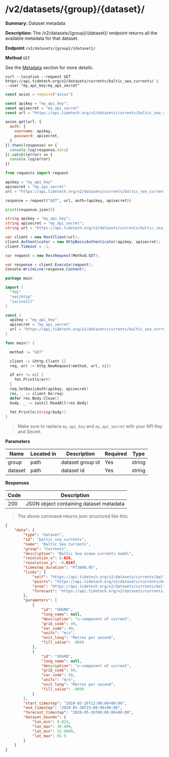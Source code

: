 # /v2/datasets/{group}/{dataset}/

**Summary:** Dataset metadata

**Description:** The /v2/datasets/{group}/{dataset}/ endpoint returns all the
available metadata for that dataset.

**Endpoint** `/v2/datasets/{group}/{dataset}/`

**Method** `GET`

<aside class="notice">
See the <a href='#metadata'>Metadata</a> section for more details.
</aside>

```shell
curl --location --request GET https://api.tidetech.org/v2/datasets/currents/baltic_sea_currents/ \
--user "my_api_key:my_api_secret"
```

```javascript
const axios = require("axios")

const apikey = "my_api_key";
const apisecret = "my_api_secret"
const url = "https://api.tidetech.org/v2/datasets/currents/baltic_sea_currents/"

axios.get(url, {
  auth: {
    username: apikey,
    password: apisecret,
  }
}).then((response) => {
  console.log(response.data)
}).catch((error) => {
  console.log(error)
})
```

```python
from requests import request

apikey = "my_api_key"
apisecret = "my_api_secret"
url = "https://api.tidetech.org/v2/datasets/currents/baltic_sea_currents/"

response = request("GET", url, auth=(apikey, apisecret))

print(response.json())
```

```csharp
string apikey = "my_api_key";
string apisecret = "my_api_secret";
string url = "https://api.tidetech.org/v2/datasets/currents/baltic_sea_currents/";

var client = new RestClient(url);
client.Authenticator = new HttpBasicAuthenticator(apikey, apisecret);
client.Timeout = -1;

var request = new RestRequest(Method.GET);

var response = client.Execute(request);
Console.WriteLine(response.Content);
```

```go
package main

import (
  "fmt"
  "net/http"
  "io/ioutil"
)

const (
  apikey = "my_api_key"
  apisecret = "my_api_secret"
  url = "https://api.tidetech.org/v2/datasets/currents/baltic_sea_currents/"
)

func main() {

  method := "GET"

  client := &http.Client {}
  req, err := http.NewRequest(method, url, nil)

  if err != nil {
    fmt.Println(err)
  }
  req.SetBasicAuth(apikey, apisecret)
  res, _ := client.Do(req)
  defer res.Body.Close()
  body, _ := ioutil.ReadAll(res.Body)

  fmt.Println(string(body))
}
```

> Make sure to replace `my_api_key` and `my_api_secret` with your API Key and Secret.


**Parameters**

| Name | Located in | Description | Required | Type |
| ---- | ---------- | ----------- | -------- | ---- |
| group | path | dataset group id | Yes | string |
| dataset | path | dataset id | Yes | string |

**Responses**

| Code | Description |
| ---- | ----------- |
| 200 | JSON object containing dataset metadata |


> The above command returns json structured like this:


```json
{
    "data": {
        "type": "dataset",
        "id": "baltic_sea_currents",
        "name": "Baltic Sea Currents",
        "group": "Currents",
        "description": "Baltic Sea ocean currents model",
        "resolution_x": 0.028,
        "resolution_y": -0.0167,
        "timestep_duration": "PT3600.0S",
        "links": {
            "self": "https://api.tidetech.org/v2/datasets/currents/baltic_sea_currents/",
            "points": "https://api.tidetech.org/v2/datasets/currents/baltic_sea_currents/points/",
            "area": "https://api.tidetech.org/v2/datasets/currents/baltic_sea_currents/area/",
            "forecast": "https://api.tidetech.org/v2/datasets/currents/baltic_sea_currents/forecast/"
        },
        "parameters": [
            {
                "id": "UOGRD",
                "long_name": null,
                "description": "u-component of current",
                "grib_code": 49,
                "var_code": 49,
                "units": "m/s",
                "unit_long": "Metres per second",
                "fill_value": -9999
            },
            {
                "id": "VOGRD",
                "long_name": null,
                "description": "v-component of current",
                "grib_code": 50,
                "var_code": 50,
                "units": "m/s",
                "unit_long": "Metres per second",
                "fill_value": -9999
            }
        ],
        "start_timestep": "2019-05-26T12:00:00+00:00",
        "end_timestep": "2020-05-30T23:00:00+00:00",
        "forecast_timestep": "2020-05-26T00:00:00+00:00",
        "dataset_bounds": {
            "lon_min": 9.023,
            "lon_max": 30.499,
            "lat_min": 52.9909,
            "lat_max": 65.9
        }
    }
}
```

